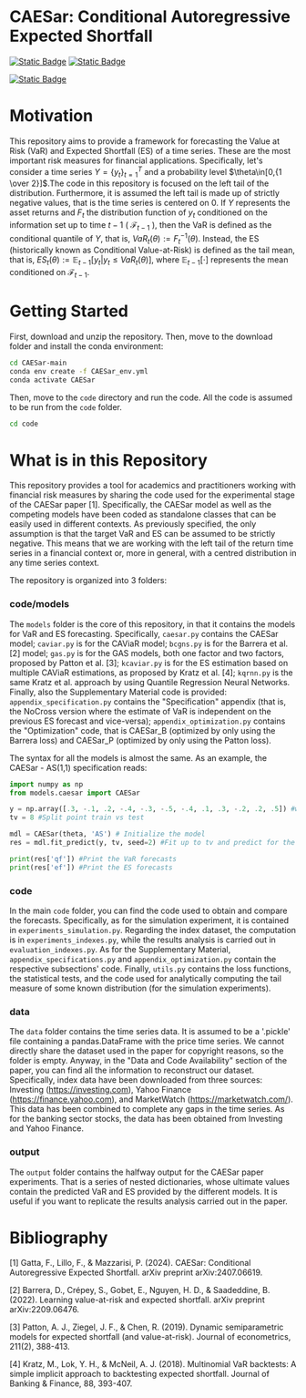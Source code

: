 
# CAESar: Conditional Autoregressive Expected Shortfall

[![Static Badge](https://img.shields.io/badge/CAESar%20Paper%20SSRN-blue?style=plastic)](https://papers.ssrn.com/sol3/papers.cfm?abstract_id=4886158) [![Static Badge](https://img.shields.io/badge/CAESar%20Paper%20Arxiv-red?style=plastic)
](https://arxiv.org/abs/2407.06619)

[![Static Badge](https://img.shields.io/badge/Documentation-blue?logo=github&labelColor=black)
](https://fgt996.github.io/CAESar/index.html)


# Motivation

This repository aims to provide a framework for forecasting the Value at Risk (VaR) and Expected Shortfall (ES) of a time series. These are the most important risk measures for financial applications. Specifically, let's consider a time series $`Y=\{y_t\}_{t=1}^T `$ and a probability level $\theta\in[0,{1 \over 2}]$.The code in this repository is focused on the left tail of the distribution. Furthermore, it is assumed the left tail is made up of strictly negative values, that is the time series is centered on 0. If $Y$ represents the asset returns and $F_t$ the distribution function of $y_{t}$ conditioned on the information set up to time $t-1$ ( $` \mathcal{F}_{t-1} `$ ), then the VaR is defined as the conditional quantile of $Y$, that is, $` VaR_t(\theta) := F_t^{-1}(\theta) `$. Instead, the ES (historically known as Conditional Value-at-Risk) is defined as the tail mean, that is, $` ES_t(\theta):=\mathbb{E}_{t-1}[y_t | y_t\le VaR_t(\theta)] `$, where $` \mathbb{E}_{t-1}[\cdot] `$ represents the mean conditioned on $\mathcal{F}_{t-1}$. 

# Getting Started

First, download and unzip the repository. Then, move to the download folder and install the conda environment:
```bash
cd CAESar-main
conda env create -f CAESar_env.yml
conda activate CAESar
```

Then, move to the ```code``` directory and run the code. All the code is assumed to be run from the ```code``` folder.
```bash
cd code
```

# What is in this Repository

This repository provides a tool for academics and practitioners working with financial risk measures by sharing the code used for the experimental stage of the CAESar paper [1]. Specifically, the CAESar model as well as the competing models have been coded as standalone classes that can be easily used in different contexts. As previously specified, the only assumption is that the target VaR and ES can be assumed to be strictly negative. This means that we are working with the left tail of the return time series in a financial context or, more in general, with a centred distribution in any time series context.

The repository is organized into 3 folders:

### code/models
The ```models``` folder is the core of this repository, in that it contains the models for VaR and ES forecasting. Specifically, ```caesar.py``` contains the CAESar model; ```caviar.py``` is for the CAViaR model; ```bcgns.py``` is for the Barrera et al. [2] model; ```gas.py``` is for the GAS models, both one factor and two factors, proposed by Patton et al. [3]; ```kcaviar.py``` is for the ES estimation based on multiple CAViaR estimations, as proposed by Kratz et al. [4]; ```kqrnn.py``` is the same Kratz et al. approach by using Quantile Regression Neural Networks. Finally, also the Supplementary Material code is provided: ```appendix_specification.py``` contains the "Specification" appendix (that is, the NoCross version where the estimate of VaR is independent on the previous ES forecast and vice-versa); ```appendix_optimization.py``` contains the "Optimization" code, that is CAESar_B (optimized by only using the Barrera loss) and CAESar_P (optimized by only using the Patton loss).

The syntax for all the models is almost the same. As an example, the CAESar - AS(1,1) specification reads:
```python
import numpy as np
from models.caesar import CAESar

y = np.array([.3, -.1, .2, -.4, -.3, -.5, -.4, .1, .3, -.2, .2, .5]) #whole time series; 1D vector
tv = 8 #Split point train vs test

mdl = CAESar(theta, 'AS') # Initialize the model
res = mdl.fit_predict(y, tv, seed=2) #Fit up to tv and predict for the next timesteps

print(res['qf']) #Print the VaR forecasts
print(res['ef']) #Print the ES forecasts
```

### code
In the main ```code``` folder, you can find the code used to obtain and compare the forecasts. Specifically, as for the simulation experiment, it is contained in ```experiments_simulation.py```. Regarding the index dataset, the computation is in ```experiments_indexes.py```, while the results analysis is carried out in ```evaluation_indexes.py```. As for the Supplementary Material, ```appendix_specifications.py``` and ```appendix_optimization.py``` contain the respective subsections' code. Finally, ```utils.py``` contains the loss functions, the statistical tests, and the code used for analytically computing the tail measure of some known distribution (for the simulation experiments).

### data
The ```data``` folder contains the time series data. It is assumed to be a '.pickle' file containing a pandas.DataFrame with the price time series. We cannot directly share the dataset used in the paper for copyright reasons, so the folder is empty. Anyway, in the "Data and Code Availability" section of the paper, you can find all the information to reconstruct our dataset. Specifically, index data have been downloaded from three sources: Investing (https://investing.com), Yahoo Finance (https://finance.yahoo.com), and MarketWatch (https://marketwatch.com/). This data has been combined to complete any gaps in the time series. As for the banking sector stocks, the data has been obtained from Investing and Yahoo Finance.

### output
The ```output``` folder contains the halfway output for the CAESar paper experiments. That is a series of nested dictionaries, whose ultimate values contain the predicted VaR and ES provided by the different models. It is useful if you want to replicate the results analysis carried out in the paper.

# Bibliography
[1] Gatta, F., Lillo, F., & Mazzarisi, P. (2024). CAESar: Conditional Autoregressive Expected Shortfall. arXiv preprint arXiv:2407.06619.

[2] Barrera, D., Crépey, S., Gobet, E., Nguyen, H. D., & Saadeddine, B. (2022). Learning value-at-risk and expected shortfall. arXiv preprint arXiv:2209.06476.

[3] Patton, A. J., Ziegel, J. F., & Chen, R. (2019). Dynamic semiparametric models for expected shortfall (and value-at-risk). Journal of econometrics, 211(2), 388-413.

[4] Kratz, M., Lok, Y. H., & McNeil, A. J. (2018). Multinomial VaR backtests: A simple implicit approach to backtesting expected shortfall. Journal of Banking & Finance, 88, 393-407.
